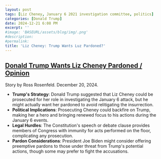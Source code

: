 ```yaml
---
layout: post
tags: [Liz Cheney, January 6 2021 investigation committee, politics]
categories: [Donald Trump]
date: 2024-12-21 6:08 PM
excerpt: ''
#image: 'BASEURL/assets/blog/img/.png'
#description:
#permalink:
title: 'Liz Cheney: Trump Wants Luz Pardoned?'
---
```



## [Donald Trump Wants Liz Cheney Pardoned / Opinion](https://www.newsweek.com/donald-trump-wants-liz-cheney-pardoned-opinion-2003709)

Story by Ross Rosenfeld. December 20, 2024.

- **Trump's Strategy**: Donald Trump suggested that Liz Cheney could be prosecuted for her role in investigating the January 6 attack, but he might actually want her pardoned to avoid relitigating the insurrection.
- **Political Implications**: Prosecuting Cheney could backfire on Trump, making her a hero and bringing renewed focus to his actions during the January 6 events.
- **Legal Hurdles**: The Constitution's speech or debate clause provides members of Congress with immunity for acts performed on the floor, complicating any prosecution.
- **Pardon Considerations**: President Joe Biden might consider offering preemptive pardons to those under threat from Trump's potential actions, though some may prefer to fight the accusations.
